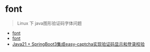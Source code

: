 # font 

> Linux 下 java图形验证码字体问题

* [font](https://blog.csdn.net/hcd1129/article/details/118184152)
* [font](https://blog.csdn.net/qq_38616430/article/details/100013569)
* [Java21 + SpringBoot3集成easy-captcha实现验证码显示和登录校验](https://blog.csdn.net/kingslave1/article/details/135754687)
